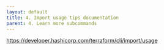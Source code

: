 ```yaml
---
layout: default
title: 4. Import usage tips documentation
parent: 4. Learn more subcommands
---
```


https://developer.hashicorp.com/terraform/cli/import/usage